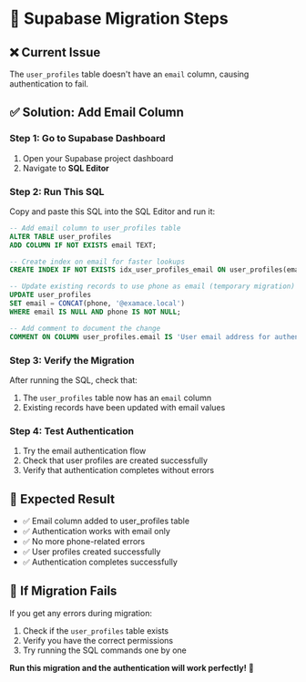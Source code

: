 # 🚀 Supabase Migration Steps

## ❌ **Current Issue**
The `user_profiles` table doesn't have an `email` column, causing authentication to fail.

## ✅ **Solution: Add Email Column**

### **Step 1: Go to Supabase Dashboard**
1. Open your Supabase project dashboard
2. Navigate to **SQL Editor**

### **Step 2: Run This SQL**
Copy and paste this SQL into the SQL Editor and run it:

```sql
-- Add email column to user_profiles table
ALTER TABLE user_profiles 
ADD COLUMN IF NOT EXISTS email TEXT;

-- Create index on email for faster lookups
CREATE INDEX IF NOT EXISTS idx_user_profiles_email ON user_profiles(email);

-- Update existing records to use phone as email (temporary migration)
UPDATE user_profiles 
SET email = CONCAT(phone, '@examace.local')
WHERE email IS NULL AND phone IS NOT NULL;

-- Add comment to document the change
COMMENT ON COLUMN user_profiles.email IS 'User email address for authentication';
```

### **Step 3: Verify the Migration**
After running the SQL, check that:
1. The `user_profiles` table now has an `email` column
2. Existing records have been updated with email values

### **Step 4: Test Authentication**
1. Try the email authentication flow
2. Check that user profiles are created successfully
3. Verify that authentication completes without errors

## 🎯 **Expected Result**
- ✅ Email column added to user_profiles table
- ✅ Authentication works with email only
- ✅ No more phone-related errors
- ✅ User profiles created successfully
- ✅ Authentication completes successfully

## 🚨 **If Migration Fails**
If you get any errors during migration:
1. Check if the `user_profiles` table exists
2. Verify you have the correct permissions
3. Try running the SQL commands one by one

**Run this migration and the authentication will work perfectly!** 🚀
